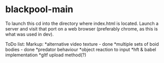 # blackpool-main

To launch this cd into the directory where index.html is located. Launch a server and visit that port on a web browser (preferably chrome, as this is what was used in dev).


ToDo list: 
Markup: 
  *alternative video texture - done
  *multiple sets of boid bodies - done
  *predator behaviour
  *object reaction to input
  *hft & babel implementation
  *gltf upload method(?)
  
  
